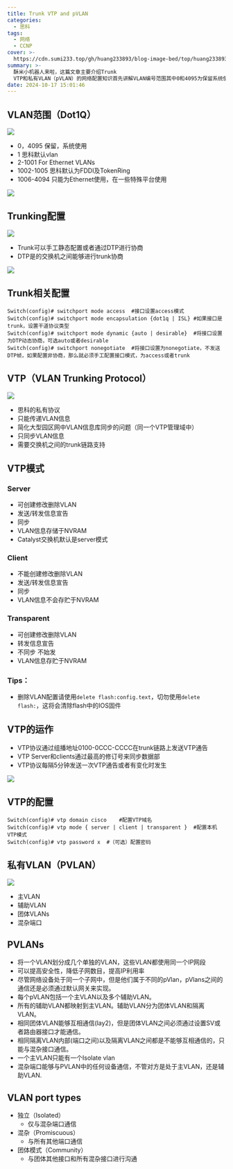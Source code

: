 ```yaml
---
title: Trunk VTP and pVLAN
categories:
  - 思科
tags:
  - 网络
  - CCNP
cover: >-
  https://cdn.sumi233.top/gh/huang233893/blog-image-bed/top/huang233893/imgs/blog/vtppvlan%20(4).png
summary: >-
  酥米小机器人来啦，这篇文章主要介绍Trunk
  VTP和私有VLAN（pVLAN）的网络配置知识首先讲解VLAN编号范围其中0和4095为保留系统使用1为思科默认VLAN2-1001用于以太网VLAN1002-1005为FDDI及TokenRing保留1006-4094用于以太网特殊平台再说明Trunking配置方式包括手工静态配置和DTP动态协商协议VTP作为思科私有协议用于简化VLAN信息同步需在trunk链路上传递并每隔5分钟或有变化时发送通告其模式分为Server可管理VLANClient仅同步Transparent可转发但不同步最后阐述pVLAN结构通过主VLAN和辅助VLAN划分同一IP网段提升安全性隔离VLAN内部及跨隔离VLAN无法通信仅可通过混杂端口与主VLAN或辅助VLAN设备通信团体VLAN则允许同团体端口通信但需通过SV或路由器接口实现并指出混杂端口可与所有其他端口通信VLAN端口类型包括独立隔离混杂及团体模式
date: 2024-10-17 15:01:46
---
```


## VLAN范围（Dot1Q）
![](https://cdn.sumi233.top/gh/huang233893/blog-image-bed/top/huang233893/imgs/blog/vtppvlan%20(4).png)

+ 0，4095	保留，系统使用
+ 1	思科默认vlan
+ 2-1001	For Ethernet VLANs
+ 1002-1005	思科默认为FDDI及TokenRing
+ 1006-4094	只能为Ethernet使用，在一些特殊平台使用

![](https://cdn.sumi233.top/gh/huang233893/blog-image-bed/top/huang233893/imgs/blog/vtppvlan%20(2).png)

## Trunking配置
![](https://cdn.sumi233.top/gh/huang233893/blog-image-bed/top/huang233893/imgs/blog/vtppvlan%20(3).png)

+ Trunk可以手工静态配置或者通过DTP进行协商
+ DTP是的交换机之间能够进行trunk协商



![](https://cdn.sumi233.top/gh/huang233893/blog-image-bed/top/huang233893/imgs/blog/vtppvlan%20(5).png)

## Trunk相关配置
```plain
Switch(config)# switchport mode access	#接口设置access模式
Switch(config)# switchport mode encapsulation {dot1q | ISL}	#如果接口是trunk，设置干道协议类型
Switch(config)# switchport mode dynamic {auto | desirable}	#将接口设置为DTP动态协商，可选auto或者desirable
Switch(config)# switchport nonegotiate	#将接口设置为nonegotiate，不发送DTP帧，如果配置非协商，那么就必须手工配置接口模式，为access或者trunk
```

## VTP（VLAN Trunking Protocol）
![](https://cdn.sumi233.top/gh/huang233893/blog-image-bed/top/huang233893/imgs/blog/vtppvlan%20(7).png)

+ 思科的私有协议
+ 只能传递VLAN信息
+ 简化大型园区网中VLAN信息库同步的问题（同一个VTP管理域中）
+ 只同步VLAN信息
+ 需要交换机之间的trunk链路支持

## VTP模式
### Server
+ 可创建修改删除VLAN
+ 发送/转发信息宣告
+ 同步
+ VLAN信息存储于NVRAM
+ Catalyst交换机默认是server模式

### Client
+ 不能创建修改删除VLAN
+ 发送/转发信息宣告
+ 同步
+ VLAN信息不会存贮于NVRAM

### Transparent
+ 可创建修改删除VLAN 
+ 转发信息宣告
+ 不同步 不始发
+ VLAN信息存贮于NVRAM

### Tips：
+ 删除VLAN配置请使用`delete flash:config.text`，切勿使用`delete flash:`，这将会清除flash中的IOS固件

## VTP的运作
+ VTP协议通过组播地址0100-0CCC-CCCC在trunk链路上发送VTP通告
+ VTP Server和clients通过最高的修订号来同步数据部
+ VTP协议每隔5分钟发送一次VTP通告或者有变化时发生

![](https://img.picgo.net/2024/11/19/image-5b89cbafacef6088c.png)

## VTP的配置
```plain
Switch(config)# vtp domain cisco	#配置VTP域名
Switch(config)# vtp mode { server | client | transparent }	#配置本机VTP模式
Switch(config)# vtp password x	#（可选）配置密码
```

## 私有VLAN（PVLAN）
![](https://cdn.sumi233.top/gh/huang233893/blog-image-bed/top/huang233893/imgs/blog/vtppvlan%20(1).png)

+ 主VLAN
+ 辅助VLAN
+ 团体VLANs
+ 混杂端口

## PVLANs
+ 将一个VLAN划分成几个单独的VLAN，这些VLAN都使用同一个IP网段
+ 可以提高安全性，降低子网数目，提高IP利用率
+ 尽管网络设备处于同一个子网中，但是他们属于不同的pVlan，pVlans之间的通信还是必须通过默认网关来实现。 
+ 每个pVLAN包括一个主VLAN以及多个辅助VLAN。
+ 所有的辅助VLAN都映射到主VLAN。辅助VLAN分为团体VLAN和隔离VLAN。
+ 相同团体VLAN能够互相通信(lay2)，但是团体VLAN之间必须通过设置SV或者路由器接口才能通信。
+ 相同隔离VLAN内部(端口之间)以及隔离VLAN之间都是不能够互相通信的，只能与混杂接口通信。
+ 一个主VLAN只能有一个Isolate vlan
+ 混杂端口能够与PVLAN中的任何设备通信，不管对方是处于主VLAN，还是辅助VLAN.

## VLAN port types
+ 独立（Isolated）
    - 仅与混杂端口通信
+ 混杂（Promiscuous）
    - 与所有其他端口通信
+ 团体模式（Community）
    - 与团体其他接口和所有混杂接口进行沟通